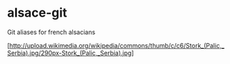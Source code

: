 # alsace-git
Git aliases for french alsacians

[http://upload.wikimedia.org/wikipedia/commons/thumb/c/c6/Stork_(Palic,_Serbia).jpg/290px-Stork_(Palic,_Serbia).jpg]
